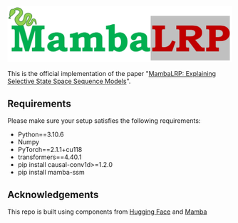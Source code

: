 <center>
    <img src='res/MambaLRP_logo.jpeg', width='1000'>
</center>

This is the official implementation of the paper "[MambaLRP: Explaining Selective State Space Sequence Models]()".

## Requirements
Please make sure your setup satisfies the following requirements:
- Python==3.10.6
- Numpy
- PyTorch==2.1.1+cu118
- transformers==4.40.1
- pip install causal-conv1d>=1.2.0
- pip install mamba-ssm

## Acknowledgements
This repo is built using components from [Hugging Face](https://huggingface.co/docs/transformers/en/model_doc/mamba) and [Mamba](https://github.com/state-spaces/mamba)
